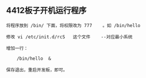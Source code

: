 
## 4412板子开机运行程序

	
	将程序放到 /bin/ 下面，将权限改为 777	。如 /bin/hello

	修改 vi /etc/init.d/rcS	这个文件	--对应最小系统

	增加一行：

		/bin/hello	&

	保存退出，重启开发板，即可。











